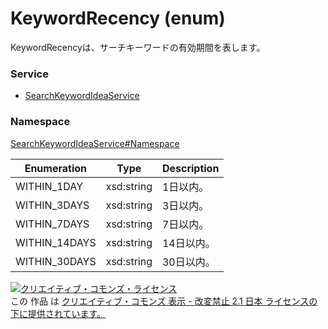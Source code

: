 # KeywordRecency (enum)
KeywordRecencyは、サーチキーワードの有効期間を表します。

### Service
+ [SearchKeywordIdeaService](../../services/SearchKeywordIdeaService.md)

### Namespace
[SearchKeywordIdeaService#Namespace](../../services/SearchKeywordIdea.md#namespace)

| Enumeration | Type | Description |
|---|---|---|
| WITHIN_1DAY | xsd:string | 1日以内。 |
| WITHIN_3DAYS | xsd:string | 3日以内。 |
| WITHIN_7DAYS | xsd:string | 7日以内。 |
| WITHIN_14DAYS | xsd:string | 14日以内。 |
| WITHIN_30DAYS | xsd:string | 30日以内。 |

<a rel="license" href="http://creativecommons.org/licenses/by-nd/2.1/jp/">
<img alt="クリエイティブ・コモンズ・ライセンス" style="border-width:0" src="https://i.creativecommons.org/l/by-nd/2.1/jp/88x31.png" />
</a><br />
この 作品 は <a rel="license" href="http://creativecommons.org/licenses/by-nd/2.1/jp/">
クリエイティブ・コモンズ 表示 - 改変禁止 2.1 日本 ライセンスの下に提供されています。</a>
